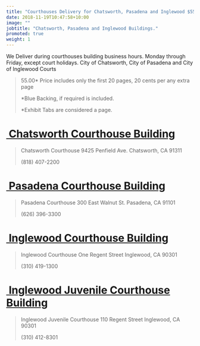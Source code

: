 ```yaml
---
title: "Courthouses Delivery for Chatsworth, Pasadena and Inglewood $55.00*"
date: 2018-11-19T10:47:58+10:00
image: ""
jobtitle: "Chatsworth, Pasadena and Inglewood Buildings."
promoted: true
weight: 1
---
```


We Deliver during courthouses building business hours. Monday through Friday, except court holidays.
City of Chatsworth, City of Pasadena and City of Inglewood Courts

> 55.00* Price includes only the first 20 pages, 20 cents per any extra page
> 
> *Blue Backing, if required is included.
>
> *Exhibit Tabs are considered a page. 



# <a href="https://www.lacourt.org/courthouse/info/cha" target="_blank"><img src="" alt="" style="height: 0px !important;width: 0px !important;" > Chatsworth Courthouse Building </a>


>  Chatsworth Courthouse
>  9425 Penfield Ave.
>  Chatsworth, CA 91311
>
>  (818) 407-2200



# <a href="https://www.lacourt.org/courthouse/info/pas" target="_blank"><img src="" alt="" style="height: 0px !important;width: 0px !important;" > Pasadena Courthouse Building </a>


>  Pasadena Courthouse
>  300 East Walnut St.
>  Pasadena, CA 91101
>
>  (626) 396-3300



# <a href="https://www.lacourt.org/courthouse/info/ing" target="_blank"><img src="" alt="" style="height: 0px !important;width: 0px !important;" > Inglewood Courthouse Building </a>


>  Inglewood Courthouse
>  One Regent Street
>  Inglewood, CA 90301
>
>  (310) 419-1300


# <a href="https://www.lacourt.org/courthouse/info/igj" target="_blank"><img src="" alt="" style="height: 0px !important;width: 0px !important;" > Inglewood Juvenile Courthouse Building </a>


>  Inglewood Juvenile Courthouse
>  110 Regent Street
>  Inglewood, CA 90301
>
>  (310) 412-8301
